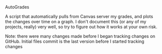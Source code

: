 AutoGrades

A script that automatically pulls from Canvas server my grades, and plots the changes over time on a graph. I don't document this (or any of my projects, really) very well, so try to figure out how it works at your own risk.

Note: there were many changes made before I began tracking changes on GitHub. Initial files commit is the last version before I started tracking changes